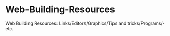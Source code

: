 # Web-Building-Resources
Web Building Resources: Links/Editors/Graphics/Tips and tricks/Programs/-etc.
